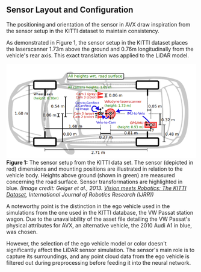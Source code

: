 ## Sensor Layout and Configuration

The positioning and orientation of the sensor in AVX draw inspiration from the sensor setup in the KITTI dataset to maintain consistency. 

As demonstrated in Figure 1, the sensor setup in the KITTI dataset places the laserscanner 1.73m above the ground and 0.76m longitudinally from the vehicle's rear axis. This exact translation was applied to the LiDAR model.

![Sensor Positions in the KITTI data set](./Sensor_Modeling/Sensor_Layout_and_Configuration/figs/kitti_CAR.png)
**Figure 1:** The sensor setup from the KITTI data set. The sensor (depicted in red) dimensions and mounting positions are illustrated in relation to the vehicle body. Heights above ground (shown in green) are measured concerning the road surface. Sensor transformations are highlighted in blue. *(Image credit: Geiger et al., 2013. [Vision meets Robotics: The KITTI Dataset](https://www.cvlibs.net/publications/Geiger2013IJRR.pdf), International Journal of Robotics Research (IJRR))*

A noteworthy point is the distinction in the ego vehicle used in the simulations from the one used in the KITTI database, the VW Passat station wagon. Due to the unavailability of the asset file detailing the VW Passat's physical attributes for AVX, an alternative vehicle, the 2010 Audi A1 in blue, was chosen.

However, the selection of the ego vehicle model or color doesn't significantly affect the LiDAR sensor simulation. The sensor's main role is to capture its surroundings, and any point cloud data from the ego vehicle is filtered out during preprocessing before feeding it into the neural network.

